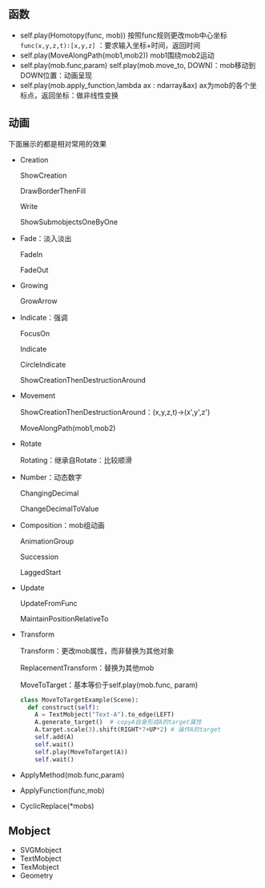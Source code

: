 ## 函数

* self.play(Homotopy(func, mob))
  按照func规则更改mob中心坐标
  `func(x,y,z,t):[x,y,z]` ：要求输入坐标+时间，返回时间
* self.play(MoveAlongPath(mob1,mob2))
  mob1围绕mob2运动
* self.play(mob.func,param)
  self.play(mob.move_to, DOWN)：mob移动到DOWN位置：动画呈现
* self.play(mob.apply_function,lambda ax : ndarray&ax)
  ax为mob的各个坐标点，返回坐标：做非线性变换

## 动画

下面展示的都是相对常用的效果

* Creation

  ShowCreation

  DrawBorderThenFill

  Write

  ShowSubmobjectsOneByOne

* Fade：淡入淡出

  FadeIn

  FadeOut

* Growing

  GrowArrow

* Indicate：强调

  FocusOn

  Indicate

  CircleIndicate

  ShowCreationThenDestructionAround

* Movement

  ShowCreationThenDestructionAround：(x,y,z,t)->(x',y',z')

  MoveAlongPath(mob1,mob2)

* Rotate

  Rotating：继承自Rotate：比较顺滑

* Number：动态数字

  ChangingDecimal

  ChangeDecimalToValue

* Composition：mob组动画

  AnimationGroup

  Succession

  LaggedStart

* Update

  UpdateFromFunc

  MaintainPositionRelativeTo

* Transform

  Transform：更改mob属性，而非替换为其他对象

  ReplacementTransform：替换为其他mob

  MoveToTarget：基本等价于self.play(mob.func, param)
  ```python
  class MoveToTargetExample(Scene):
    def construct(self):
      A = TextMobject("Text-A").to_edge(LEFT)
      A.generate_target()  # copyA自身形成A的target属性
      A.target.scale(3).shift(RIGHT*7+UP*2) # 操作A的target
      self.add(A)
      self.wait()
      self.play(MoveToTarget(A))
      self.wait()
  ```
* ApplyMethod(mob.func,param)
* ApplyFunction(func,mob)
* CyclicReplace(*mobs)

## Mobject

* SVGMobject
* TextMobject
* TexMobject
* Geometry